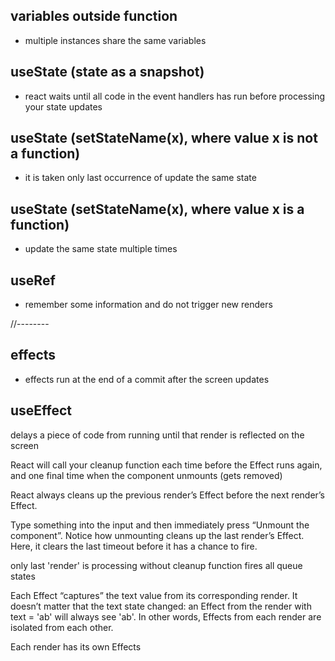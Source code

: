 ## variables outside function
- multiple instances share the same variables
 
## useState (state as a snapshot)
- react waits until all code in the event handlers has run before processing your state updates
 
## useState (setStateName(x), where value x is not a function) 
- it is taken only last occurrence of update the same state
  
## useState (setStateName(x), where value x is a function) 
- update the same state multiple times 

## useRef
- remember some information and do not trigger new renders


//--------
## effects
- effects run at the end of a commit after the screen updates

## useEffect
delays a piece of code from running until that render is reflected on the screen

React will call your cleanup function each time before the Effect runs again, and one final time when the component unmounts (gets removed)

React always cleans up the previous render’s Effect before the next render’s Effect.

Type something into the input and then immediately press “Unmount the component”. Notice how unmounting cleans up the last render’s Effect. Here, it clears the last timeout before it has a chance to fire.


only last 'render' is processing
without cleanup function fires all queue states

Each Effect “captures” the text value from its corresponding render.  It doesn’t matter that the text state changed: an Effect from the render with text = 'ab' will always see 'ab'. In other words, Effects from each render are isolated from each other.


Each render has its own Effects 